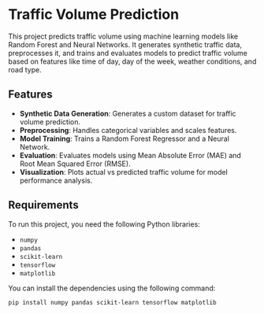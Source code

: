 # Traffic Volume Prediction

This project predicts traffic volume using machine learning models like Random Forest and Neural Networks. It generates synthetic traffic data, preprocesses it, and trains and evaluates models to predict traffic volume based on features like time of day, day of the week, weather conditions, and road type.

## Features
- **Synthetic Data Generation**: Generates a custom dataset for traffic volume prediction.
- **Preprocessing**: Handles categorical variables and scales features.
- **Model Training**: Trains a Random Forest Regressor and a Neural Network.
- **Evaluation**: Evaluates models using Mean Absolute Error (MAE) and Root Mean Squared Error (RMSE).
- **Visualization**: Plots actual vs predicted traffic volume for model performance analysis.

## Requirements
To run this project, you need the following Python libraries:
- `numpy`
- `pandas`
- `scikit-learn`
- `tensorflow`
- `matplotlib`

You can install the dependencies using the following command:
```bash
pip install numpy pandas scikit-learn tensorflow matplotlib
